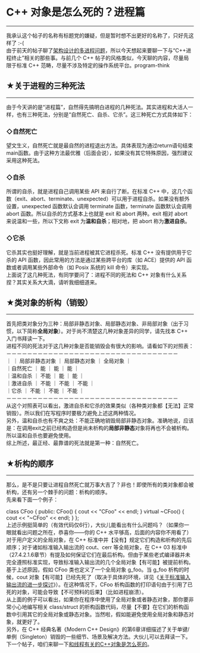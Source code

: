 # C++ 对象是怎么死的？进程篇 

-----

 我承认这个帖子的名称有标题党的嫌疑，但是暂时想不出更好的名称了，只好先这样了 :-(  
 由于前天的帖子聊了[架构设计的多进程问题](https://program-think.blogspot.com/2009/02/multi-process-vs-multi-thread.html)，所以今天想起来要聊一下与“C++进程终止”相关的那些事。与前几个 C++ 帖子的风格类似，今天聊的内容，尽量局限于标准 C++ 范畴，尽量不涉及特定的操作系统平台。program-think  
   
 ## ★关于进程的三种死法
----------

  
 由于今天讲的是“进程篇”，自然得先搞明白进程的几种死法。其实进程和大活人一样，也有三种死法，分别是“自然死亡、自杀、它杀”。这三种死亡方式具体如下：  
   
 ### ◇自然死亡

  
 望文生义，自然死亡就是最自然的进程退出方法。具体表现为通过return语句结束main函数。由于这种方法最优雅（后面会说），如果没有其它特殊原因，强烈建议采用这种死法。  
   
 ### ◇自杀

  
 所谓的自杀，就是进程自己调用某些 API 来自行了断。在标准 C++ 中，这几个函数（exit、abort、terminate、unexpected）可以用于进程自杀。如果没有额外设置，unexpected 函数默认会调用 terminate 函数，terminate 函数默认会调用 abort 函数。所以自杀的方式基本上也就是 exit 和 abort 两种。exit 相对 abort 来说温和一些，所以下文称 exit 为**温和自杀**；相对地，把 abort 称为**激进自杀**。  
   
 ### ◇它杀

  
 它杀其实也挺好理解，就是当前进程被其它进程杀死。标准 C++ 没有提供用于它杀的 API 函数，因此常用的方法是通过某些跨平台的库（如 ACE）提供的 API 函数或者调用某些外部命令（如 Posix 系统的 kill 命令）来实现。  
 上面说了这几种死法，有同学要问了：进程不同的死法和 C++ 对象有什么关系捏？其实关系大大滴，请听我细细道来。  
   
 ## ★类对象的析构（销毁）
-----------

  
 首先把类对象分为三种：局部非静态对象、局部静态对象、非局部对象（出于习惯，以下简称**全局对象**）。对于尚不清楚这几种对象差异的同学，请先找本 C++ 入门书拜读一下。  
 进程不同的死法对于这几种对象是否能销毁会有很大的影响。请看如下的对照表：  
 －－－－－－－－－－－－－－－－－－－－－－－－－－－－－－－－－  
 ｜ ｜ 局部非静态对象 ｜ 局部静态对象 ｜ 全局对象 ｜  
 ｜自然死亡 ｜ 能 ｜ 能 ｜ 能 ｜  
 ｜温和自杀 ｜ 不能 ｜ 能 ｜ 能 ｜  
 ｜激进自杀 ｜ 不能 ｜ 不能 ｜ 不能 ｜  
 ｜它杀 ｜ 不能 ｜ 不能 ｜ 不能 ｜  
 －－－－－－－－－－－－－－－－－－－－－－－－－－－－－－－－－  
 从这个对照表可以看出，激进自杀和它杀的效果类似（各种类对象都【无法】正常销毁）。所以我们在写程序时要极力避免上述这两种情况。  
 另外，温和自杀也有不爽之处：不能正确地销毁局部非静态对象。准确地说，应该是：在调用exit之前已经构造但是尚未析构的**局部非静态**对象将再也不会被析构。所以温和自杀也要避免使用。  
 综上所述，最正经、最靠谱的死法就是第一种：自然死亡。  
   
 ## ★析构的顺序
------

  
 那么，是不是只要让进程自然死亡就万事大吉了？非也！即使所有的类对象都会被析构，还有另一个棘手的问题：析构的顺序。  
 先来看下面一个例子：  
   
 class CFoo { public: CFoo() { cout << "CFoo" << endl; } virtual ~CFoo() { cout << "~CFoo" << endl; } };   
 上述示例挺简单的（有效代码仅6行），大伙儿能看出有什么问题吗？（如果你一眼就看出问题之所在，恭喜你——你的 C++ 水平够高，后面的内容你不用看了）  
 对于用户定义的全局对象，在 C++ 标准中并【没有】规定它们构造和析构的先后顺序；对于诸如标准输入输出流的 cout、cerr 等全局对象，在 C++ 03 标准中（27.4.2.1.6章节）有提及如何保证它们在最后析构。但由于某些老式编译器并未完全遵照标准实现，导致标准输入输出流的几个全局对象【有可能】被提前析构。  
 基于上述原因，假如 CFoo 类也定义了一个全局对象 g\_foo。当 g\_foo 析构的时候，cout 对象【有可能】已经先死了（取决于具体的环境，详见《[关于标准输入输出流的进一步探讨](https://program-think.blogspot.com/2009/02/cxx-object-destroy-with-io-stream.html)》）。在这种情况下，CFoo 析构函数的打印语句由于引用了已死的对象，可能会导致【不可预料的后果】（比如进程崩溃）。  
 从上面的例子可以看出，如果你在程序中使用了全局对象或者静态对象，那你要非常小心地编写相关 class/struct 的析构函数代码，尽量【不要】在它们的析构函数中引用其它的全局对象或静态对象。当然啦，假如能避免使用全局对象和静态对象，就更好了。  
 另外，在 C++ 经典名著《Modern C++ Design》的第6章详细描述了关于单键/单例（Singleton）销毁的一些细节、场景及解决方法。大伙儿可以去拜读一下。  
 下一个帖子，咱们来聊一下[和线程有关的C++对象是怎么死的](https://program-think.blogspot.com/2009/03/cxx-object-destroy-with-thread-win32.html)。 